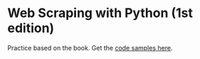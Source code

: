 # Web Scraping with Python (1st edition)

Practice based on the book. Get the [code samples here](https://github.com/REMitchell/python-scraping).
